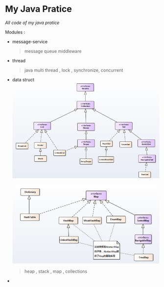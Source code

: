 # My Java Pratice
   _All code of my java pratice_

Modules :

 - message-service  
   > message queue middleware
 - thread
   > java multi thread , lock , synchronize, concurrent
 - data struct
   ![Collection](image/collection.png)
   
   ![Map](image/map.png)
   > heap , stack , map , collections
 - 
